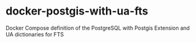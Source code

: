 # docker-postgis-with-ua-fts
Docker Compose definition of the PostgreSQL with Postgis Extension and UA dictionaries for FTS
